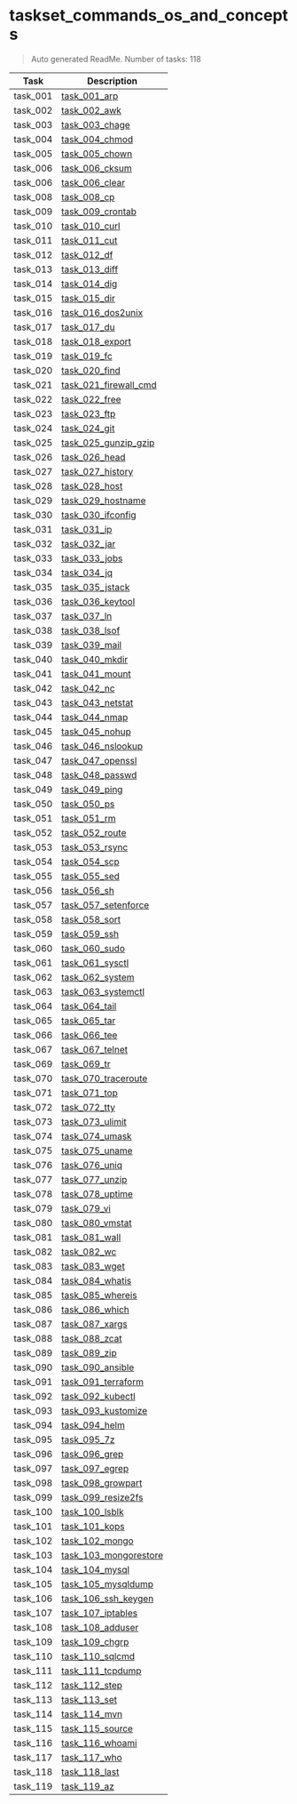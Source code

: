 # taskset_commands_os_and_concepts

> Auto generated ReadMe. Number of tasks: 118

| Task     | Description                                                                     |
|----------|---------------------------------------------------------------------------------|
| task_001 | [task_001_arp](taskset_commands_os_and_concepts/task_001_arp)                   |
| task_002 | [task_002_awk](taskset_commands_os_and_concepts/task_002_awk)                   |
| task_003 | [task_003_chage](taskset_commands_os_and_concepts/task_003_chage)               |
| task_004 | [task_004_chmod](taskset_commands_os_and_concepts/task_004_chmod)               |
| task_005 | [task_005_chown](taskset_commands_os_and_concepts/task_005_chown)               |
| task_006 | [task_006_cksum](taskset_commands_os_and_concepts/task_006_cksum)               |
| task_006 | [task_006_clear](taskset_commands_os_and_concepts/task_006_clear)               |
| task_008 | [task_008_cp](taskset_commands_os_and_concepts/task_008_cp)                     |
| task_009 | [task_009_crontab](taskset_commands_os_and_concepts/task_009_crontab)           |
| task_010 | [task_010_curl](taskset_commands_os_and_concepts/task_010_curl)                 |
| task_011 | [task_011_cut](taskset_commands_os_and_concepts/task_011_cut)                   |
| task_012 | [task_012_df](taskset_commands_os_and_concepts/task_012_df)                     |
| task_013 | [task_013_diff](taskset_commands_os_and_concepts/task_013_diff)                 |
| task_014 | [task_014_dig](taskset_commands_os_and_concepts/task_014_dig)                   |
| task_015 | [task_015_dir](taskset_commands_os_and_concepts/task_015_dir)                   |
| task_016 | [task_016_dos2unix](taskset_commands_os_and_concepts/task_016_dos2unix)         |
| task_017 | [task_017_du](taskset_commands_os_and_concepts/task_017_du)                     |
| task_018 | [task_018_export](taskset_commands_os_and_concepts/task_018_export)             |
| task_019 | [task_019_fc](taskset_commands_os_and_concepts/task_019_fc)                     |
| task_020 | [task_020_find](taskset_commands_os_and_concepts/task_020_find)                 |
| task_021 | [task_021_firewall_cmd](taskset_commands_os_and_concepts/task_021_firewall_cmd) |
| task_022 | [task_022_free](taskset_commands_os_and_concepts/task_022_free)                 |
| task_023 | [task_023_ftp](taskset_commands_os_and_concepts/task_023_ftp)                   |
| task_024 | [task_024_git](taskset_commands_os_and_concepts/task_024_git)                   |
| task_025 | [task_025_gunzip_gzip](taskset_commands_os_and_concepts/task_025_gunzip_gzip)   |
| task_026 | [task_026_head](taskset_commands_os_and_concepts/task_026_head)                 |
| task_027 | [task_027_history](taskset_commands_os_and_concepts/task_027_history)           |
| task_028 | [task_028_host](taskset_commands_os_and_concepts/task_028_host)                 |
| task_029 | [task_029_hostname](taskset_commands_os_and_concepts/task_029_hostname)         |
| task_030 | [task_030_ifconfig](taskset_commands_os_and_concepts/task_030_ifconfig)         |
| task_031 | [task_031_ip](taskset_commands_os_and_concepts/task_031_ip)                     |
| task_032 | [task_032_jar](taskset_commands_os_and_concepts/task_032_jar)                   |
| task_033 | [task_033_jobs](taskset_commands_os_and_concepts/task_033_jobs)                 |
| task_034 | [task_034_jq](taskset_commands_os_and_concepts/task_034_jq)                     |
| task_035 | [task_035_jstack](taskset_commands_os_and_concepts/task_035_jstack)             |
| task_036 | [task_036_keytool](taskset_commands_os_and_concepts/task_036_keytool)           |
| task_037 | [task_037_ln](taskset_commands_os_and_concepts/task_037_ln)                     |
| task_038 | [task_038_lsof](taskset_commands_os_and_concepts/task_038_lsof)                 |
| task_039 | [task_039_mail](taskset_commands_os_and_concepts/task_039_mail)                 |
| task_040 | [task_040_mkdir](taskset_commands_os_and_concepts/task_040_mkdir)               |
| task_041 | [task_041_mount](taskset_commands_os_and_concepts/task_041_mount)               |
| task_042 | [task_042_nc](taskset_commands_os_and_concepts/task_042_nc)                     |
| task_043 | [task_043_netstat](taskset_commands_os_and_concepts/task_043_netstat)           |
| task_044 | [task_044_nmap](taskset_commands_os_and_concepts/task_044_nmap)                 |
| task_045 | [task_045_nohup](taskset_commands_os_and_concepts/task_045_nohup)               |
| task_046 | [task_046_nslookup](taskset_commands_os_and_concepts/task_046_nslookup)         |
| task_047 | [task_047_openssl](taskset_commands_os_and_concepts/task_047_openssl)           |
| task_048 | [task_048_passwd](taskset_commands_os_and_concepts/task_048_passwd)             |
| task_049 | [task_049_ping](taskset_commands_os_and_concepts/task_049_ping)                 |
| task_050 | [task_050_ps](taskset_commands_os_and_concepts/task_050_ps)                     |
| task_051 | [task_051_rm](taskset_commands_os_and_concepts/task_051_rm)                     |
| task_052 | [task_052_route](taskset_commands_os_and_concepts/task_052_route)               |
| task_053 | [task_053_rsync](taskset_commands_os_and_concepts/task_053_rsync)               |
| task_054 | [task_054_scp](taskset_commands_os_and_concepts/task_054_scp)                   |
| task_055 | [task_055_sed](taskset_commands_os_and_concepts/task_055_sed)                   |
| task_056 | [task_056_sh](taskset_commands_os_and_concepts/task_056_sh)                     |
| task_057 | [task_057_setenforce](taskset_commands_os_and_concepts/task_057_setenforce)     |
| task_058 | [task_058_sort](taskset_commands_os_and_concepts/task_058_sort)                 |
| task_059 | [task_059_ssh](taskset_commands_os_and_concepts/task_059_ssh)                   |
| task_060 | [task_060_sudo](taskset_commands_os_and_concepts/task_060_sudo)                 |
| task_061 | [task_061_sysctl](taskset_commands_os_and_concepts/task_061_sysctl)             |
| task_062 | [task_062_system](taskset_commands_os_and_concepts/task_062_system)             |
| task_063 | [task_063_systemctl](taskset_commands_os_and_concepts/task_063_systemctl)       |
| task_064 | [task_064_tail](taskset_commands_os_and_concepts/task_064_tail)                 |
| task_065 | [task_065_tar](taskset_commands_os_and_concepts/task_065_tar)                   |
| task_066 | [task_066_tee](taskset_commands_os_and_concepts/task_066_tee)                   |
| task_067 | [task_067_telnet](taskset_commands_os_and_concepts/task_067_telnet)             |
| task_069 | [task_069_tr](taskset_commands_os_and_concepts/task_069_tr)                     |
| task_070 | [task_070_traceroute](taskset_commands_os_and_concepts/task_070_traceroute)     |
| task_071 | [task_071_top](taskset_commands_os_and_concepts/task_071_top)                   |
| task_072 | [task_072_tty](taskset_commands_os_and_concepts/task_072_tty)                   |
| task_073 | [task_073_ulimit](taskset_commands_os_and_concepts/task_073_ulimit)             |
| task_074 | [task_074_umask](taskset_commands_os_and_concepts/task_074_umask)               |
| task_075 | [task_075_uname](taskset_commands_os_and_concepts/task_075_uname)               |
| task_076 | [task_076_uniq](taskset_commands_os_and_concepts/task_076_uniq)                 |
| task_077 | [task_077_unzip](taskset_commands_os_and_concepts/task_077_unzip)               |
| task_078 | [task_078_uptime](taskset_commands_os_and_concepts/task_078_uptime)             |
| task_079 | [task_079_vi](taskset_commands_os_and_concepts/task_079_vi)                     |
| task_080 | [task_080_vmstat](taskset_commands_os_and_concepts/task_080_vmstat)             |
| task_081 | [task_081_wall](taskset_commands_os_and_concepts/task_081_wall)                 |
| task_082 | [task_082_wc](taskset_commands_os_and_concepts/task_082_wc)                     |
| task_083 | [task_083_wget](taskset_commands_os_and_concepts/task_083_wget)                 |
| task_084 | [task_084_whatis](taskset_commands_os_and_concepts/task_084_whatis)             |
| task_085 | [task_085_whereis](taskset_commands_os_and_concepts/task_085_whereis)           |
| task_086 | [task_086_which](taskset_commands_os_and_concepts/task_086_which)               |
| task_087 | [task_087_xargs](taskset_commands_os_and_concepts/task_087_xargs)               |
| task_088 | [task_088_zcat](taskset_commands_os_and_concepts/task_088_zcat)                 |
| task_089 | [task_089_zip](taskset_commands_os_and_concepts/task_089_zip)                   |
| task_090 | [task_090_ansible](taskset_commands_os_and_concepts/task_090_ansible)           |
| task_091 | [task_091_terraform](taskset_commands_os_and_concepts/task_091_terraform)       |
| task_092 | [task_092_kubectl](taskset_commands_os_and_concepts/task_092_kubectl)           |
| task_093 | [task_093_kustomize](taskset_commands_os_and_concepts/task_093_kustomize)       |
| task_094 | [task_094_helm](taskset_commands_os_and_concepts/task_094_helm)                 |
| task_095 | [task_095_7z](taskset_commands_os_and_concepts/task_095_7z)                     |
| task_096 | [task_096_grep](taskset_commands_os_and_concepts/task_096_grep)                 |
| task_097 | [task_097_egrep](taskset_commands_os_and_concepts/task_097_egrep)               |
| task_098 | [task_098_growpart](taskset_commands_os_and_concepts/task_098_growpart)         |
| task_099 | [task_099_resize2fs](taskset_commands_os_and_concepts/task_099_resize2fs)       |
| task_100 | [task_100_lsblk](taskset_commands_os_and_concepts/task_100_lsblk)               |
| task_101 | [task_101_kops](taskset_commands_os_and_concepts/task_101_kops)                 |
| task_102 | [task_102_mongo](taskset_commands_os_and_concepts/task_102_mongo)               |
| task_103 | [task_103_mongorestore](taskset_commands_os_and_concepts/task_103_mongorestore) |
| task_104 | [task_104_mysql](taskset_commands_os_and_concepts/task_104_mysql)               |
| task_105 | [task_105_mysqldump](taskset_commands_os_and_concepts/task_105_mysqldump)       |
| task_106 | [task_106_ssh_keygen](taskset_commands_os_and_concepts/task_106_ssh_keygen)     |
| task_107 | [task_107_iptables](taskset_commands_os_and_concepts/task_107_iptables)         |
| task_108 | [task_108_adduser](taskset_commands_os_and_concepts/task_108_adduser)           |
| task_109 | [task_109_chgrp](taskset_commands_os_and_concepts/task_109_chgrp)               |
| task_110 | [task_110_sqlcmd](taskset_commands_os_and_concepts/task_110_sqlcmd)             |
| task_111 | [task_111_tcpdump](taskset_commands_os_and_concepts/task_111_tcpdump)           |
| task_112 | [task_112_step](taskset_commands_os_and_concepts/task_112_step)                 |
| task_113 | [task_113_set](taskset_commands_os_and_concepts/task_113_set)                   |
| task_114 | [task_114_mvn](taskset_commands_os_and_concepts/task_114_mvn)                   |
| task_115 | [task_115_source](taskset_commands_os_and_concepts/task_115_source)             |
| task_116 | [task_116_whoami](taskset_commands_os_and_concepts/task_116_whoami)             |
| task_117 | [task_117_who](taskset_commands_os_and_concepts/task_117_who)                   |
| task_118 | [task_118_last](taskset_commands_os_and_concepts/task_118_last)                 |
| task_119 | [task_119_az](taskset_commands_os_and_concepts/task_119_az)                     |
